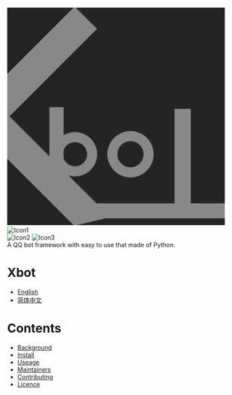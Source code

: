 ![icon0](https://raw.githubusercontent.com/XiQuedhm/Xbot/main/.resources/icon_dark.png "Xbot Icon")
<br>
![Icon1](https://img.shields.io/badge/Chat%20on-gitter%20or%20telegram-blue "Chat")
<br>
![Icon2](https://img.shields.io/badge/Language-Python-lightgrey "Language")
![Icon3](https://img.shields.io/badge/Licence-CC--BY--NC--SA%204.0-lightgrey "Licence")
<br>
A QQ bot framework with easy to use that made of Python.

# Xbot
*  [English](https://github.com/XiQuedhm/Xbot/blob/main/README.md)
* [简体中文](https://github.com/XiQuedhm/Xbot/blob/main/README_zhcn.md)

# Contents
* [Background](background)
* [Install](install)
* [Useage](useage)
* [Maintainers](maintainers)
* [Contributing](contributing)
* [Licence](licence)
